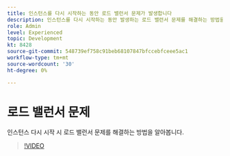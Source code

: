 ```yaml
---
title: 인스턴스를 다시 시작하는 동안 로드 밸런서 문제가 발생합니다
description: 인스턴스를 다시 시작하는 동안 발생하는 로드 밸런서 문제를 해결하는 방법을 알아봅니다
role: Admin
level: Experienced
topic: Development
kt: 8428
source-git-commit: 548739ef758c91beb68107847bfccebfceee5ac1
workflow-type: tm+mt
source-wordcount: '30'
ht-degree: 0%

---
```



# 로드 밸런서 문제

인스턴스 다시 시작 시 로드 밸런서 문제를 해결하는 방법을 알아봅니다.
>[!VIDEO](https://video.tv.adobe.com/v/335984?quality=12)
